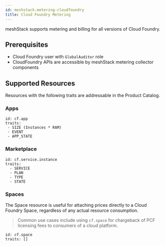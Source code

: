 ```yaml
---
id: meshstack.metering-cloudfoundry
title: Cloud Foundry Metering
---
```


meshStack supports metering and billing for all versions of Cloud Foundry.

## Prerequisites

- Cloud Foundry user with `GlobalAuditor` role
- CloudFoundry APIs are accessible by meshStack metering collector components

## Supported Resources

Resources with the following traits are addressable in the Product Catalog.

### Apps

```text
id: cf.app
traits:
 - SIZE (Instances * RAM)
 - EVENT
 - APP_STATE
```

### Marketplace

```text
id: cf.service.instance
traits:
  - SERVICE
  - PLAN
  - TYPE
  - STATE
```

### Spaces

The Space resource is useful for attaching prices directly to a Cloud Foundry Space, regardless of any actual resource consumption.

> Common use cases include using `cf.space` for chargeback of PCF licensing fees to consumers of a cloud platform.

```text
id: cf.space
traits: []
```
